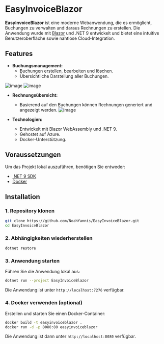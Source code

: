 # EasyInvoiceBlazor

**EasyInvoiceBlazor** ist eine moderne Webanwendung, die es ermöglicht, Buchungen zu verwalten und daraus Rechnungen zu erstellen. Die Anwendung wurde mit [Blazor](https://dotnet.microsoft.com/apps/aspnet/web-apps/blazor) und .NET 9 entwickelt und bietet eine intuitive Benutzeroberfläche sowie nahtlose Cloud-Integration.

## Features

- **Buchungsmanagement:**
  - Buchungen erstellen, bearbeiten und löschen.
  - Übersichtliche Darstellung aller Buchungen.
 
![image](https://github.com/user-attachments/assets/211037b8-f413-4562-bf03-eb6c684da4f7)
![image](https://github.com/user-attachments/assets/f48fa812-339e-47ea-b4d6-c93887f45ccf)



- **Rechnungsübersicht:**
  - Basierend auf den Buchungen können Rechnungen generiert und angezeigt werden.
![image](https://github.com/user-attachments/assets/e0ee4889-5910-4147-be2d-22298e8840d4)


- **Technologien:**
  - Entwickelt mit Blazor WebAssembly und .NET 9.
  - Gehostet auf Azure.
  - Docker-Unterstützung.

## Voraussetzungen

Um das Projekt lokal auszuführen, benötigen Sie entweder:

- [.NET 9 SDK](https://dotnet.microsoft.com/download)
- [Docker](https://www.docker.com/)

## Installation

### 1. Repository klonen
```bash
git clone https://github.com/NoahYannis/EasyInvoiceBlazor.git
cd EasyInvoiceBlazor
```

### 2. Abhängigkeiten wiederherstellen

```bash
dotnet restore
```

### 3. Anwendung starten

Führen Sie die Anwendung lokal aus:

```bash
dotnet run --project EasyInvoiceBlazor
```

Die Anwendung ist unter `http://localhost:7276` verfügbar.

### 4. Docker verwenden (optional)

Erstellen und starten Sie einen Docker-Container:

```bash
docker build -t easyinvoiceblazor .
docker run -d -p 8080:80 easyinvoiceblazor
```

Die Anwendung ist dann unter `http://localhost:8080` verfügbar.
